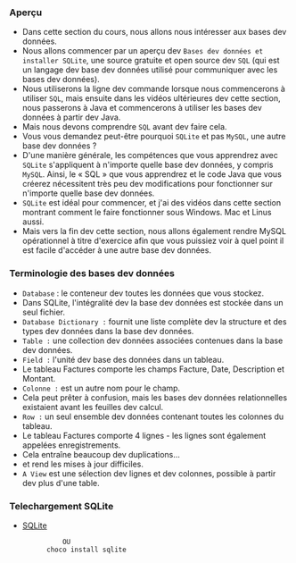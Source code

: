 ### **Aperçu**
+ Dans cette section du cours, nous allons nous intéresser aux bases dev données.
+ Nous allons commencer par un aperçu dev `Bases dev données et installer SQLite`, une source gratuite et open source dev `SQL` (qui est un langage dev base dev données utilisé pour communiquer avec les bases dev données).
+ Nous utiliserons la ligne dev commande lorsque nous commencerons à utiliser `SQL`, mais ensuite dans les vidéos ultérieures dev cette section, nous passerons à Java et commencerons à utiliser les bases dev données à partir dev Java.
+ Mais nous devons comprendre `SQL` avant dev faire cela.
+ Vous vous demandez peut-être pourquoi `SQLite` et pas `MySQL`, une autre base dev données ?
+ D'une manière générale, les compétences que vous apprendrez avec `SQLite` s'appliquent à n'importe quelle base dev données, y compris `MySQL`. Ainsi, le « SQL » que vous apprendrez et le code Java que vous créerez nécessitent très peu dev modifications pour fonctionner sur n'importe quelle base dev données.
+ `SQLite` est idéal pour commencer, et j'ai des vidéos dans cette section montrant comment le faire fonctionner sous Windows. Mac et Linus aussi.
+ Mais vers la fin dev cette section, nous allons également rendre MySQL opérationnel à titre d'exercice afin que vous puissiez voir à quel point il est facile d'accéder à une autre base dev données.

### **Terminologie des bases dev données**
+ `Database` : le conteneur dev toutes les données que vous stockez.
+ Dans SQLite, l'intégralité dev la base dev données est stockée dans un seul fichier.
+ `Database Dictionary :` fournit une liste complète dev la structure et des types dev données dans la base dev données.
+ `Table :` une collection dev données associées contenues dans la base dev données.
+ `Field :` l'unité dev base des données dans un tableau.
+ Le tableau Factures comporte les champs Facture, Date, Description et Montant.
+ `Colonne :` est un autre nom pour le champ.
+ Cela peut prêter à confusion, mais les bases dev données relationnelles existaient avant les feuilles dev calcul.
+ `Row :` un seul ensemble dev données contenant toutes les colonnes du tableau.
+ Le tableau Factures comporte 4 lignes - les lignes sont également appelées enregistrements.
+ Cela entraîne beaucoup dev duplications...
+ et rend les mises à jour difficiles.
+ `A View` est une sélection dev lignes et dev colonnes, possible à partir dev plus d'une table.

### **Telechargement SQLite**
+ [SQLite](www.sqlite.org/download.html)
            
                OU
            choco install sqlite